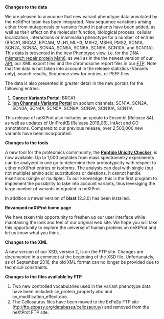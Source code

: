 **Changes to the data**

We are pleased to announce that new variant phenotype data annotated by the neXtProt team has been integrated. New sequence variations arising either from mutagenesis or variants found in patients have been added, as well as their effect on the molecular function, biological process, cellular localization, interactions or mammalian phenotype for a number of entries (BRCA1, BRCA2, EPCAM, MLH1, MLH3, MSH2, MSH6, PMS2, SCN1A, SCN2A, SCN3A, SCN4A, SCN5A, SCN8A, SCN9A, SCN10A, and SCN11A). This data is presented in the new Phenotype view, i.e. for the [DNA mismatch repair protein Msh6](/NX_P52701/phenotypes), as well as in the the newest version of our [API](https://api.nextprot.org/), our XML export files and the chromosome report files in our [FTP](ftp://ftp.nextprot.org/pub/current_release/chr_reports/). Note that the data is not taken into account in the release statistics (Variants only), search results, Sequence view for entries, or PEFF files.

The data is also presented in greater detail in the new portals for the following entries:

1. **[Cancer Variants Portal](/portals/breast-cancer)**: BRCA1 
2. **[Ion Channels Variants Portal](/portals/navmut)** on sodium channels: SCN1A, SCN2A, SCN3A, SCN4A, SCN5A, SCN8A, SCN9A, SCN10A, SCN11A

This release of neXtProt also includes an update to Ensembl (Release 84), as well as updates of UniProtKB (Release 2016_06), IntAct and GO annotations. Compared to our previous release, over 2,500,000 new variants have been incorporated. 

**Changes to the tools**

A new tool for the proteomics commnunity, the **[Peptide Unicity Checker](/tools/unicity-checker)**, is now available. Up to 1,000 peptides from mass spectrometry experiments can be analyzed in one go to determine their proteotypicity with respect to either neXtProt entries or isoforms. The analysis can deal with single (but not multiple) amino acid substitutions or deletions. It cannot handle insertions (single or multiple). To our knowledge, this is the first program to implement the possibility to take into account variants, thus leveraging the large number of variants integrated in neXtProt.

In addition a newer version of **blast** (2.3.0) has been installed. 

**Revamped neXtProt home page**

We have taken this opportunity to freshen up our user interface while maintaining the look and feel of our original web site. We hope you will take this opportunity to explore the universe of human proteins on neXtProt and let us know what you think. 

**Changes to the XML**

A new version of our XSD, version 2, is on the FTP site. Changes are documented in a comment at the beginning of the XSD file. Unfortunately, as of September 2016, the old XML format can no longer be provided due to technical constraints.

**Changes to the files available by FTP**

1. Two new controlled vocabularies used in the variant phenotype data have been included: cv_protein_property.obo and cv_modification_effect.obo
2. The Cellosaurus files have been moved to the ExPaSy FTP site (ftp://ftp.expasy.org/databases/cellosaurus/) and removed from the neXtProt FTP site.
